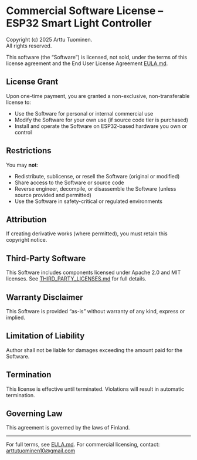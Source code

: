 # Commercial Software License – ESP32 Smart Light Controller

Copyright (c) 2025 Arttu Tuominen.  
All rights reserved.

This software (the “Software”) is licensed, not sold, under the terms of this license agreement and the End User License Agreement [EULA.md](/licenses/EULA.md).

## License Grant

Upon one-time payment, you are granted a non-exclusive, non-transferable license to:

- Use the Software for personal or internal commercial use
- Modify the Software for your own use (if source code tier is purchased)
- Install and operate the Software on ESP32-based hardware you own or control

## Restrictions

You may **not**:

- Redistribute, sublicense, or resell the Software (original or modified)
- Share access to the Software or source code
- Reverse engineer, decompile, or disassemble the Software (unless source provided and permitted)
- Use the Software in safety-critical or regulated environments

## Attribution

If creating derivative works (where permitted), you must retain this copyright notice.

## Third-Party Software

This Software includes components licensed under Apache 2.0 and MIT licenses. See [THIRD_PARTY_LICENSES.md](/licenses/THIRD_PARTY_LICENSES.md) for full details.

## Warranty Disclaimer

This Software is provided “as-is” without warranty of any kind, express or implied.

## Limitation of Liability

Author shall not be liable for damages exceeding the amount paid for the Software.

## Termination

This license is effective until terminated. Violations will result in automatic termination.

## Governing Law

This agreement is governed by the laws of Finland.

---

For full terms, see [EULA.md](/licenses/EULA.md). For commercial licensing, contact: arttutuominen10@gmail.com
